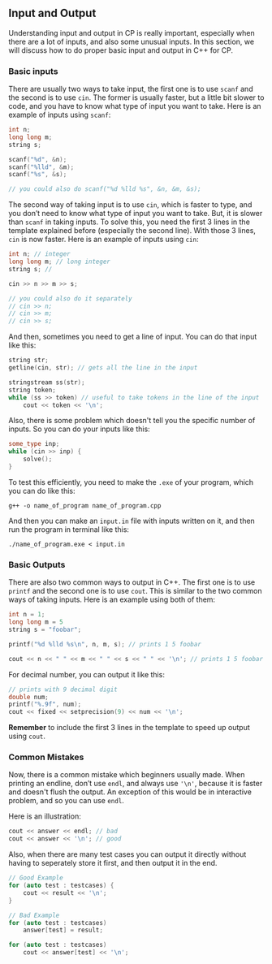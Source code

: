 ## Input and Output

Understanding input and output in CP is really important, especially when there are a lot of inputs, and also some unusual inputs. In this section, we will discuss how to do proper basic input and output in C++ for CP.

### Basic inputs

There are usually two ways to take input, the first one is to use `scanf` and the second is to use `cin`. The former is usually faster, but a little bit slower to code, and you have to know what type of input you want to take. Here is an example of inputs using `scanf`:

```c++
int n;
long long m;
string s;

scanf("%d", &n);
scanf("%lld", &m);
scanf("%s", &s);

// you could also do scanf("%d %lld %s", &n, &m, &s);
```

The second way of taking input is to use `cin`, which is faster to type, and you don’t need to know what type of input you want to take. But, it is slower than `scanf` in taking inputs. To solve this, you need the first 3 lines in the template explained before (especially the second line). With those 3 lines, `cin` is now faster. Here is an example of inputs using `cin`:

```c++
int n; // integer
long long m; // long integer
string s; // 

cin >> n >> m >> s;

// you could also do it separately
// cin >> n;
// cin >> m;
// cin >> s;
```

And then, sometimes you need to get a line of input. You can do that input like this:

```c++
string str;
getline(cin, str); // gets all the line in the input

stringstream ss(str);
string token;
while (ss >> token) // useful to take tokens in the line of the input
    cout << token << '\n';
```

Also, there is some problem which doesn't tell you the specific number of inputs. So you can do your inputs like this:

```c++
some_type inp;
while (cin >> inp) {
    solve();
}
```

To test this efficiently, you need to make the `.exe` of your program, which you can do like this:

`g++ -o name_of_program name_of_program.cpp`

And then you can make an `input.in` file with inputs written on it, and then run the program in terminal like this:

`./name_of_program.exe < input.in`

### Basic Outputs

There are also two common ways to output in C++. The first one is to use `printf` and the second one is to use `cout`. This is similar to the two common ways of taking inputs. Here is an example using both of them:

```c++
int n = 1;
long long m = 5
string s = "foobar";

printf("%d %lld %s\n", n, m, s); // prints 1 5 foobar

cout << n << " " << m << " " << s << " " << '\n'; // prints 1 5 foobar
```

For decimal number, you can output it like this:

```c++
// prints with 9 decimal digit
double num;
printf("%.9f", num);
cout << fixed << setprecision(9) << num << '\n';

```

**Remember** to include the first 3 lines in the template to speed up output using `cout`.

### Common Mistakes

Now, there is a common mistake which beginners usually made. When printing an endline, don’t use `endl`, and always use `'\n'`, because it is faster and doesn't flush the output. An exception of this would be in interactive problem, and so you can use `endl`.


Here is an illustration:

```c++
cout << answer << endl; // bad
cout << answer << '\n'; // good
```

Also, when there are many test cases you can output it directly without having to seperately store it first, and then output it in the end.

```c++
// Good Example
for (auto test : testcases) {
    cout << result << '\n';
}

// Bad Example
for (auto test : testcases)
    answer[test] = result;

for (auto test : testcases)
    cout << answer[test] << '\n';
```
